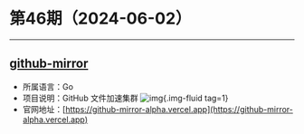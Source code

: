 # 第46期（2024-06-02）

---
## [github-mirror](https://github.com/xiaoxuan6/github-mirror)
- 所属语言：Go
- 项目说明：GitHub 文件加速集群
![img](https://ghfast.top/https://raw.githubusercontent.com/xiaoxuan6/weekly/main/docs/static/images/2024-06-02/1717328637.png){.img-fluid tag=1}
- 官网地址：[https://github-mirror-alpha.vercel.app](https://github-mirror-alpha.vercel.app)

